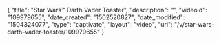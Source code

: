 {
    "title": "Star Wars&trade; Darth Vader Toaster",
    "description": "",
    "videoid": "109979655",
    "date_created": "1502520827",
    "date_modified": "1504324077",
    "type": "captivate",
    "layout": "video",
    "url": "\/v\/star-wars-darth-vader-toaster\/109979655"
}